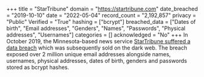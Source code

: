 +++
title = "StarTribune"
domain = "https://startribune.com"
date_breached = "2019-10-10"
date = "2022-05-04"
record_count = "2,192,857"
privacy = "Public"
Verified = "True"
hashing = ["bcrypt"]
breached_data = ["Dates of birth", "Email addresses", "Genders", "Names", "Passwords", "Physical addresses", "Usernames"]
categories = []
acknowledged = "No"
+++
In October 2019, the Minnesota-based news service <a href="https://www.startribune.com/hacker-group-claims-to-have-stolen-star-tribune-user-information/570384542/" target="_blank" rel="noopener">StarTribune suffered a data breach</a> which was subsequently sold on the dark web. The breach exposed over 2 million unique email addresses alongside names, usernames, physical addresses, dates of birth, genders and passwords stored as bcrypt hashes.

